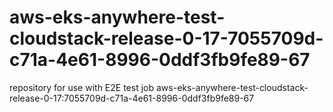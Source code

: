 # aws-eks-anywhere-test-cloudstack-release-0-17-7055709d-c71a-4e61-8996-0ddf3fb9fe89-67
repository for use with E2E test job aws-eks-anywhere-test-cloudstack-release-0-17:7055709d-c71a-4e61-8996-0ddf3fb9fe89-67
